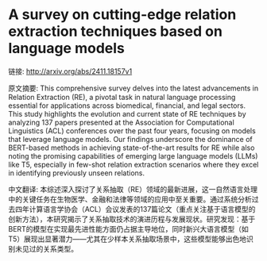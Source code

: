 # A survey on cutting-edge relation extraction techniques based on language models

链接: http://arxiv.org/abs/2411.18157v1

原文摘要:
This comprehensive survey delves into the latest advancements in Relation
Extraction (RE), a pivotal task in natural language processing essential for
applications across biomedical, financial, and legal sectors. This study
highlights the evolution and current state of RE techniques by analyzing 137
papers presented at the Association for Computational Linguistics (ACL)
conferences over the past four years, focusing on models that leverage language
models. Our findings underscore the dominance of BERT-based methods in
achieving state-of-the-art results for RE while also noting the promising
capabilities of emerging large language models (LLMs) like T5, especially in
few-shot relation extraction scenarios where they excel in identifying
previously unseen relations.

中文翻译:
本综述深入探讨了关系抽取（RE）领域的最新进展，这一自然语言处理中的关键任务在生物医学、金融和法律等领域的应用中至关重要。通过系统分析过去四年计算语言学协会（ACL）会议发表的137篇论文（重点关注基于语言模型的创新方法），本研究揭示了关系抽取技术的演进历程与发展现状。研究发现：基于BERT的模型在实现最先进性能方面仍占据主导地位，同时新兴大语言模型（如T5）展现出显著潜力——尤其在少样本关系抽取场景中，这些模型能够出色地识别未见过的关系类型。

